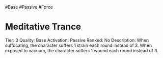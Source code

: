 #Base 
#Passive 
#Force 


# Meditative Trance
Tier: 3
Quality: Base
Activation: Passive
Ranked: No
Description: When suffocating, the character suffers 1 strain each round instead of 3. When exposed to vacuum, the character suffers 1 wound each round instead of 3.